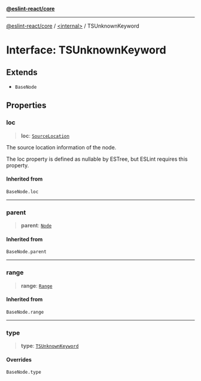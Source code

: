 [**@eslint-react/core**](../../README.md)

***

[@eslint-react/core](../../README.md) / [\<internal\>](../README.md) / TSUnknownKeyword

# Interface: TSUnknownKeyword

## Extends

- `BaseNode`

## Properties

### loc

> **loc**: [`SourceLocation`](SourceLocation.md)

The source location information of the node.

The loc property is defined as nullable by ESTree, but ESLint requires this property.

#### Inherited from

`BaseNode.loc`

***

### parent

> **parent**: [`Node`](../type-aliases/Node.md)

#### Inherited from

`BaseNode.parent`

***

### range

> **range**: [`Range`](../type-aliases/Range.md)

#### Inherited from

`BaseNode.range`

***

### type

> **type**: [`TSUnknownKeyword`](../README.md#tsunknownkeyword)

#### Overrides

`BaseNode.type`
